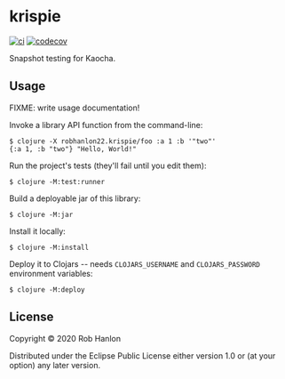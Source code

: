 # krispie

[![ci](https://github.com/robhanlon22/krispie/workflows/ci/badge.svg)](https://github.com/robhanlon22/krispie/actions?query=workflow%3Aci) [![codecov](https://codecov.io/gh/robhanlon22/krispie/branch/main/graph/badge.svg?token=l4F8aSFIyH)](https://codecov.io/gh/robhanlon22/krispie)

Snapshot testing for Kaocha.

## Usage

FIXME: write usage documentation!

Invoke a library API function from the command-line:

    $ clojure -X robhanlon22.krispie/foo :a 1 :b '"two"'
    {:a 1, :b "two"} "Hello, World!"

Run the project's tests (they'll fail until you edit them):

    $ clojure -M:test:runner

Build a deployable jar of this library:

    $ clojure -M:jar

Install it locally:

    $ clojure -M:install

Deploy it to Clojars -- needs `CLOJARS_USERNAME` and `CLOJARS_PASSWORD` environment variables:

    $ clojure -M:deploy

## License

Copyright © 2020 Rob Hanlon

Distributed under the Eclipse Public License either version 1.0 or (at
your option) any later version.

